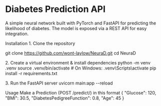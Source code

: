 # Diabetes Prediction API

A simple neural network built with PyTorch and FastAPI for predicting the likelihood of diabetes. The model is exposed via a REST API for easy integration.

Installation
1️. Clone the repository

git clone https://github.com/wont-laylow/NeuraD.git
cd NeuraD

2️. Create a virtual environment & install dependencies
python -m venv .venv
source .venv/bin/activate  # On Windows: .venv\Scripts\activate
pip install -r requirements.txt

3️. Run the FastAPI server
uvicorn main:app --reload

Usage
Make a Prediction (POST /predict/) in this format
{
  "Glucose": 120,
  "BMI": 30.5,
  "DiabetesPedigreeFunction": 0.8,
  "Age": 45
}